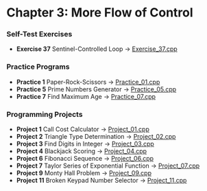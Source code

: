 # Chapter 3: More Flow of Control

### Self-Test Exercises
- **Exercise 37** Sentinel-Controlled Loop → [Exercise_37.cpp](Exercise_37.cpp)

### Practice Programs
- **Practice 1** Paper-Rock-Scissors → [Practice_01.cpp](Practice_01.cpp)
- **Practice 5** Prime Numbers Generator → [Practice_05.cpp](Practice_05.cpp)
- **Practice 7** Find Maximum Age → [Practice_07.cpp](Practice_07.cpp)

### Programming Projects
- **Project 1** Call Cost Calculator → [Project_01.cpp](Project_01.cpp)
- **Project 2** Triangle Type Determination → [Project_02.cpp](Project_02.cpp)
- **Project 3** Find Digits in Integer → [Project_03.cpp](Project_03.cpp)
- **Project 4** Blackjack Scoring → [Project_04.cpp](Project_04.cpp)
- **Project 6** Fibonacci Sequence → [Project_06.cpp](Project_06.cpp)
- **Project 7** Taylor Series of Exponential Function → [Project_07.cpp](Project_07.cpp)
- **Project 9** Monty Hall Problem → [Project_09.cpp](Project_09.cpp)
- **Project 11** Broken Keypad Number Selector → [Project_11.cpp](Project_11.cpp)
